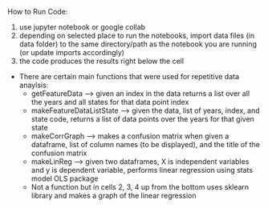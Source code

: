 How to Run Code:
1. use jupyter notebook or google collab
2. depending on selected place to run the notebooks, import data files (in data folder) to the same directory/path as the notebook you are running (or update imports accordingly)
3. the code produces the results right below the cell

- There are certain main functions that were used for repetitive data anaylsis:
    - getFeatureData --> given an index in the data returns a list over all the years and all states for that data point index
    - makeFeatureDataListState --> given the data, list of years, index, and state code, returns a list of data points over the years for that given state
    - makeCorrGraph --> makes a confusion matrix when given a dataframe, list of column names (to be displayed), and the title of the confusion matrix
    - makeLinReg --> given two dataframes, X is independent variables and y is dependent variable, performs linear regression using stats model OLS package 
    - Not a function but in cells 2, 3, 4 up from the bottom uses sklearn library and makes a graph of the linear regression